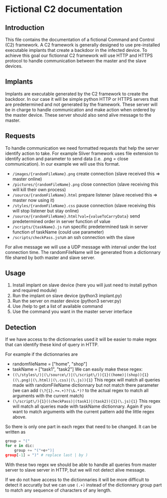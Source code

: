 # Fictional C2 documentation


## Introduction
This file contains the documentation of a fictional Command and Control (C2) framework.
A C2 framework is generally designed to use pre-installed executable implants that create a backdoor in the infected device.
To achieve this goal our fictionnal C2 framework will use HTTP and HTTPS protocol to handle communication between the master and the slave devices.


## Implants
Implants are executable generated by the C2 framework to create the backdoor.
In our case it will be simple python HTTP or HTTPS servers that are predetermined and not generated by the framework.
These server will be in charge to handle communication and make action when ordered by the master device.
These server should also send alive message to the master.


## Requests
To handle communication we need formatted requests that help the server identify action to take.
For example Sliver framework uses file extension to identify action and parameter to send data (i.e. .png = close communication).
In our example we will use this format.
- `/images/{randomFileName}.png` create connection (slave received this => master online)
- `/pictures/{randomFileName}.png` close connection (slave receiving this will kill their own process)
- `/source/{randomFileName}.html` prepare listener (slave received this => master now using it) 
- `/styles/{randomFileName}.css` pause connection (slave receiving this will stop listener but stay online)
- `/source/{randomFileName}.html?val={valueToCarryData}` send predetermined order in server function of value
- `/scripts/{taskName}.js` run specific predetermined task in server function of taskName (could use parameter)
- `/scripts/checkPass.js`run an ssh connection with the slave

For alive message we will use a UDP message with interval under the lost connection time.
The randomFileName will be generated from a dictionnary file shared by both master and slave server.


## Usage
1. Install implant on slave device (here you will just need to install python and required module)
2. Run the implant on slave device (python3 implant.py)
3. Run the server on master device (python3 server.py)
4. Use /help to get a list of available command
5. Use the command you want in the master server interface


## Detection
If we have access to the dictionnaries used it will be easier to make regex that can identify these kind of query in HTTP.

For example if the dictionnaries are 
- randomfileName = ["home", "shop"] 
- taskName = ["task1", "task2"]
We can easily make these regex:
- `((\/styles\/)|(\/source\/)|(\/script\/)){1}((home)|(shop)){1}((\.png)|(\.html)|(\.css)|(\.js)){1}`
This regex will match all queries made with randomFileName dictionnary but not match there parameter (we can add `(\?{1}.+=.+)?(\&.*)?` to the actual regex to match all arguments with the current match)
- `(\/script\/){1}((checkPass)|(task1)|(task2)){1}(\.js){1}`
This regex will match all queries made with taskName dictionnary. Again if you want to match arguments with the current pattern add the little regex above.

So there is only one part in each regex that need to be changed.
It can be written as 
```python
group = "("
for e in dic:
    group += "("+e+")|
group[-1] = ")" # replace last | by )
```
With these two regex we should be able to handle all queries from master server to slave server in HTTP, but we will not detect alive message.

If we do not have access to the dictionnaries it will be more difficult to detect it accuratly but we can use 
`(.+)` instead of the dictionnary group part to match any sequence of characters of any length.